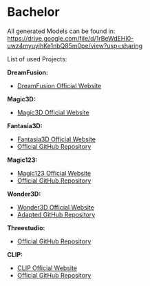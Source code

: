 # Bachelor
All generated Models can be found in: https://drive.google.com/file/d/1rBeWdEHI0-uwz4myuyihKe1nbQ85m0pe/view?usp=sharing



List of used Projects:

**DreamFusion:**
- [DreamFusion Official Website](https://dreamfusion3d.github.io/)

**Magic3D:**
- [Magic3D Official Website](https://research.nvidia.com/labs/dir/magic3d/)

**Fantasia3D:**
- [Fantasia3D Official Website](https://fantasia3d.github.io/)
- [Official GitHub Repository](https://github.com/Gorilla-Lab-SCUT/Fantasia3D.git)

**Magic123:**
- [Magic123 Official Website](https://guochengqian.github.io/project/magic123/)
- [Official GitHub Repository](https://github.com/guochengqian/Magic123.git)

**Wonder3D:**
- [Wonder3D Official Website](https://www.xxlong.site/Wonder3D/)
- [Adapted GitHub Repository](https://github.com/xxlong0/Wonder3D.git)

**Threestudio:**
- [Official GitHub Repository](https://github.com/threestudio-project/threestudio.git)

**CLIP:**
- [CLIP Official Website](https://openai.com/research/clip)
- [Official GitHub Repository](https://github.com/openai/CLIP.git)

